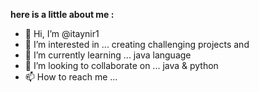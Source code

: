 **here is a little about me :**

- 👋 Hi, I’m @itaynir1
- 👀 I’m interested in ... creating challenging projects and 
- 🌱 I’m currently learning ... java language 
- 💞️ I’m looking to collaborate on ... java & python 
- 📫 How to reach me ...


